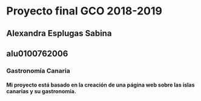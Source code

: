 # Proyecto final GCO 2018-2019
## Alexandra Esplugas Sabina
## alu0100762006

### Gastronomía Canaria
#### Mi proyecto está basado en la creación de una página web sobre las islas canarias y su gastronomía.